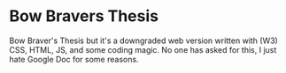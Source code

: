 # Bow Bravers Thesis
 Bow Braver's Thesis but it's a downgraded web version written with (W3) CSS, HTML, JS, and some coding magic. No one has asked for this, I just hate Google Doc for some reasons.
